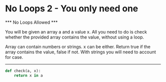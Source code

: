 # No Loops 2 - You only need one

*** No Loops Allowed ***

You will be given an array a and a value x. All you need to do is check whether the provided array contains the value, without using a loop.

Array can contain numbers or strings. x can be either. Return true if the array contains the value, false if not. With strings you will need to account for case.

---

```py
def check(a, x): 
    return x in a
```
